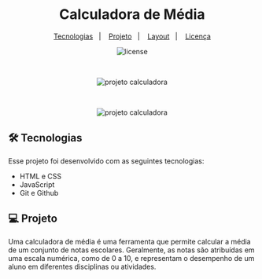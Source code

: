 <h1 align="center"> Calculadora de Média </h1>

<p align="center">
  <a href="#tecnologias">Tecnologias</a>&nbsp;&nbsp;&nbsp;|&nbsp;&nbsp;&nbsp;
  <a href="#projeto">Projeto</a>&nbsp;&nbsp;&nbsp;|&nbsp;&nbsp;&nbsp;
  <a href="#layout">Layout</a>&nbsp;&nbsp;&nbsp;|&nbsp;&nbsp;&nbsp;
  <a href="#memo-Licença">Licença</a>
</p>

<p align="center">
  <img alt="license" src="https://img.shields.io/static/v1?label=license&message=MIT&color=49AA26&labelColor=000000">
</p>

<br>

<p align="center">
  <img alt="projeto calculadora" src="https://i.imgur.com/DuaSSJm.png">
</p>

<br>

<p align="center">
  <img alt="projeto calculadora" src="https://i.imgur.com/shso1pK.png">
</p>

## 🛠️ Tecnologias

Esse projeto foi desenvolvido com as seguintes tecnologias:

- HTML e CSS
- JavaScript
- Git e Github

## 💻 Projeto

Uma calculadora de média é uma ferramenta que permite calcular a média de um conjunto de notas escolares. Geralmente, as notas são atribuídas em uma escala numérica, como de 0 a 10, e representam o desempenho de um aluno em diferentes disciplinas ou atividades.
